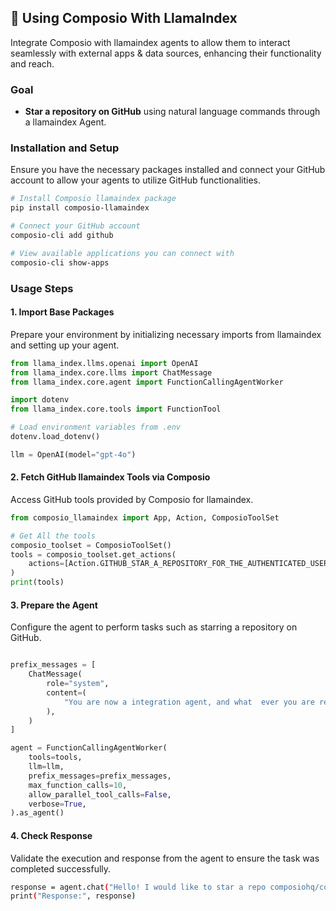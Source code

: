 ## 🦙 Using Composio With LlamaIndex

Integrate Composio with llamaindex agents to allow them to interact seamlessly with external apps & data sources, enhancing their functionality and reach.

### Goal

- **Star a repository on GitHub** using natural language commands through a llamaindex Agent.

### Installation and Setup

Ensure you have the necessary packages installed and connect your GitHub account to allow your agents to utilize GitHub functionalities.

```bash
# Install Composio llamaindex package
pip install composio-llamaindex

# Connect your GitHub account
composio-cli add github

# View available applications you can connect with
composio-cli show-apps
```

### Usage Steps

#### 1. Import Base Packages

Prepare your environment by initializing necessary imports from llamaindex and setting up your agent.

```python
from llama_index.llms.openai import OpenAI
from llama_index.core.llms import ChatMessage
from llama_index.core.agent import FunctionCallingAgentWorker

import dotenv
from llama_index.core.tools import FunctionTool

# Load environment variables from .env
dotenv.load_dotenv()

llm = OpenAI(model="gpt-4o")
```

#### 2. Fetch GitHub llamaindex Tools via Composio

Access GitHub tools provided by Composio for llamaindex.

```python
from composio_llamaindex import App, Action, ComposioToolSet

# Get All the tools
composio_toolset = ComposioToolSet()
tools = composio_toolset.get_actions(
    actions=[Action.GITHUB_STAR_A_REPOSITORY_FOR_THE_AUTHENTICATED_USER]
)
print(tools)
```

#### 3. Prepare the Agent

Configure the agent to perform tasks such as starring a repository on GitHub.

```python

prefix_messages = [
    ChatMessage(
        role="system",
        content=(
            "You are now a integration agent, and what  ever you are requested, you will try to execute utilizing your toools."
        ),
    )
]

agent = FunctionCallingAgentWorker(
    tools=tools,
    llm=llm,
    prefix_messages=prefix_messages,
    max_function_calls=10,
    allow_parallel_tool_calls=False,
    verbose=True,
).as_agent()
```

#### 4. Check Response

Validate the execution and response from the agent to ensure the task was completed successfully.

```bash
response = agent.chat("Hello! I would like to star a repo composiohq/composio on GitHub")
print("Response:", response)
```
